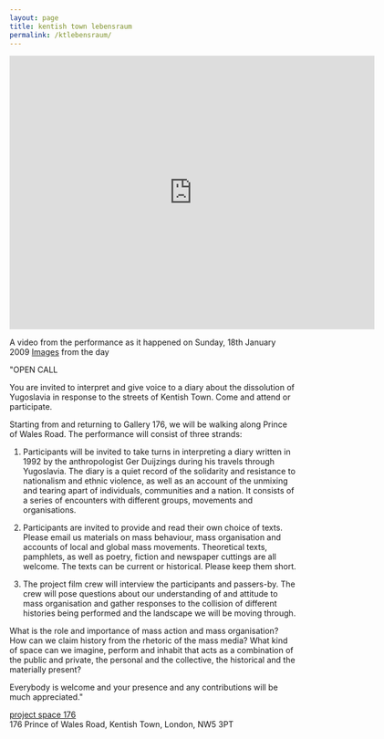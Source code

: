 ```yaml
---
layout: page
title: kentish town lebensraum
permalink: /ktlebensraum/
---
```


<iframe src="https://player.vimeo.com/video/119961768" width="640" height="480" frameborder="0" webkitallowfullscreen mozallowfullscreen allowfullscreen></iframe> 

A video from the performance as it happened on Sunday, 18th January 2009
[Images](http://www.flickr.com/photos/lebensraumlivingspace) from the day

"OPEN CALL

You are invited to interpret and give voice to a diary about the dissolution of Yugoslavia in response to the streets of Kentish Town. Come and attend or participate.

Starting from and returning to Gallery 176, we will be walking along Prince of Wales Road. The performance will consist of three strands:

1) Participants will be invited to take turns in interpreting a diary written in 1992 by the anthropologist Ger Duijzings during his travels through Yugoslavia. The diary is a quiet record of the solidarity and resistance to nationalism and ethnic violence, as well as an account of the unmixing and tearing apart of individuals, communities and a nation. It consists of a series of encounters with different groups, movements and organisations.

2) Participants are invited to provide and read their own choice of texts. Please email us materials on mass behaviour, mass organisation and accounts of local and global mass movements. Theoretical texts, pamphlets, as well as poetry, fiction and newspaper cuttings are all welcome. The texts can be current or historical. Please keep them short.

3) The project film crew will interview the participants and passers-by. The crew will pose questions about our understanding of and attitude to mass organisation and gather responses to the collision of different histories being performed and the landscape we will be moving through.

What is the role and importance of mass action and mass organisation? How can we claim history from the rhetoric of the mass media? What kind of space can we imagine, perform and inhabit that acts as a combination of the public and private, the personal and the collective, the historical and the materially present?

Everybody is welcome and your presence and any contributions will be much appreciated."

[project space 176](http://www.projectspace176.com)  
176 Prince of Wales Road,
Kentish Town,
London,
NW5 3PT
